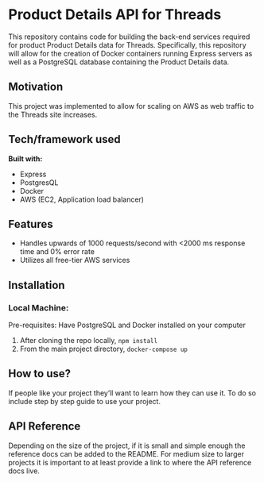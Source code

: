 # Product Details API for Threads 
This repository contains code for building the back-end services required for product Product Details data for Threads. Specifically, this repository will allow for the creation of Docker containers running Express servers as well as a PostgreSQL database containing the Product Details data. 

## Motivation
This project was implemented to allow for scaling on AWS as web traffic to the Threads site increases. 

## Tech/framework used
<b>Built with:</b>
- Express
- PostgresQL
- Docker
- AWS (EC2, Application load balancer)

## Features
- Handles upwards of 1000 requests/second with <2000 ms response time and 0% error rate
- Utilizes all free-tier AWS services

## Installation
### Local Machine:
Pre-requisites: Have PostgreSQL and Docker installed on your computer
1) After cloning the repo locally, `npm install`
2) From the main project directory, `docker-compose up`

## How to use?
If people like your project they’ll want to learn how they can use it. To do so include step by step guide to use your project.

## API Reference

Depending on the size of the project, if it is small and simple enough the reference docs can be added to the README. For medium size to larger projects it is important to at least provide a link to where the API reference docs live.


